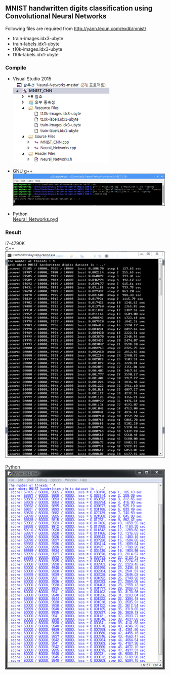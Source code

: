## MNIST handwritten digits classification using Convolutional Neural Networks
Following files are required from http://yann.lecun.com/exdb/mnist/
  - train-images.idx3-ubyte
  - train-labels.idx1-ubyte
  - t10k-images.idx3-ubyte
  - t10k-labels.idx1-ubyte

### Compile
- Visual Studio 2015</br>
![VS_2015](/MNIST_CNN/screenshot/VS_2015.png)</br>

- GNU g++</br>
![g++](/MNIST_CNN/screenshot/g++.png)</br>

- Python</br>
[Neural_Networks.pyd](https://github.com/paperrune/Neural-Networks/tree/master/Python)</br>

### Result
i7-4790K</br>
C++</br>
![result](/MNIST_CNN/screenshot/MNIST_CNN.png)</br></br>
Python</br>
![result](/MNIST_CNN/screenshot/MNIST_CNN_Python.png)
